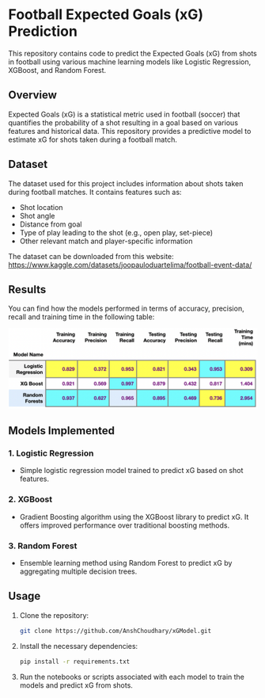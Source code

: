 # Football Expected Goals (xG) Prediction

This repository contains code to predict the Expected Goals (xG) from shots in football using various machine learning models like Logistic Regression, XGBoost, and Random Forest.

## Overview

Expected Goals (xG) is a statistical metric used in football (soccer) that quantifies the probability of a shot resulting in a goal based on various features and historical data. This repository provides a predictive model to estimate xG for shots taken during a football match.

## Dataset

The dataset used for this project includes information about shots taken during football matches. It contains features such as:
- Shot location
- Shot angle
- Distance from goal
- Type of play leading to the shot (e.g., open play, set-piece)
- Other relevant match and player-specific information

The dataset can be downloaded from this website: https://www.kaggle.com/datasets/joopauloduartelima/football-event-data/

## Results
You can find how the models performed in terms of accuracy, precision, recall and training time in the following table: 

![Results](https://github.com/AnshChoudhary/xGModel/blob/main/Outputs/Screen%20Shot%202023-12-11%20at%202.49.58%20PM.png)

## Models Implemented

### 1. Logistic Regression
- Simple logistic regression model trained to predict xG based on shot features.

### 2. XGBoost
- Gradient Boosting algorithm using the XGBoost library to predict xG. It offers improved performance over traditional boosting methods.

### 3. Random Forest
- Ensemble learning method using Random Forest to predict xG by aggregating multiple decision trees.

## Usage

1. Clone the repository:
   ```bash
   git clone https://github.com/AnshChoudhary/xGModel.git
2. Install the necessary dependencies:
   ```bash
   pip install -r requirements.txt
3. Run the notebooks or scripts associated with each model to train the models and predict xG from shots. 
   
